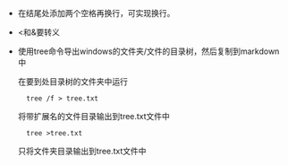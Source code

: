 - 在结尾处添加两个空格再换行，可实现换行。
- <和&要转义
- 使用tree命令导出windows的文件夹/文件的目录树，然后复制到markdown中 
	
	在要到处目录树的文件夹中运行
	 
		tree /f > tree.txt 
 
	将带扩展名的文件目录输出到tree.txt文件中
			
		tree >tree.txt

	只将文件夹目录输出到tree.txt文件中
	
		

